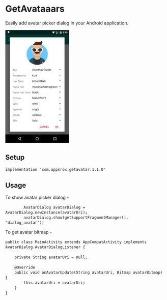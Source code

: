 # GetAvataaars
Easily add avatar picker dialog in your Android application.

<img src="art/screenshot1.png" width=200/>

## Setup

```
implementation 'com.appsrox:getavatar:1.1.0'
```

## Usage

To show avatar picker dialog -

```
        AvatarDialog avatarDialog = AvatarDialog.newInstance(avatarUri);
        avatarDialog.show(getSupportFragmentManager(), "dialog_avatar");
```

To get avatar bitmap -

```
public class MainActivity extends AppCompatActivity implements AvatarDialog.AvatarDialogListener {

    private String avatarUri = null;

    @Override
    public void onAvatarUpdate(String avatarUri, Bitmap avatarBitmap) {
        this.avatarUri = avatarUri;
    }
}
```
